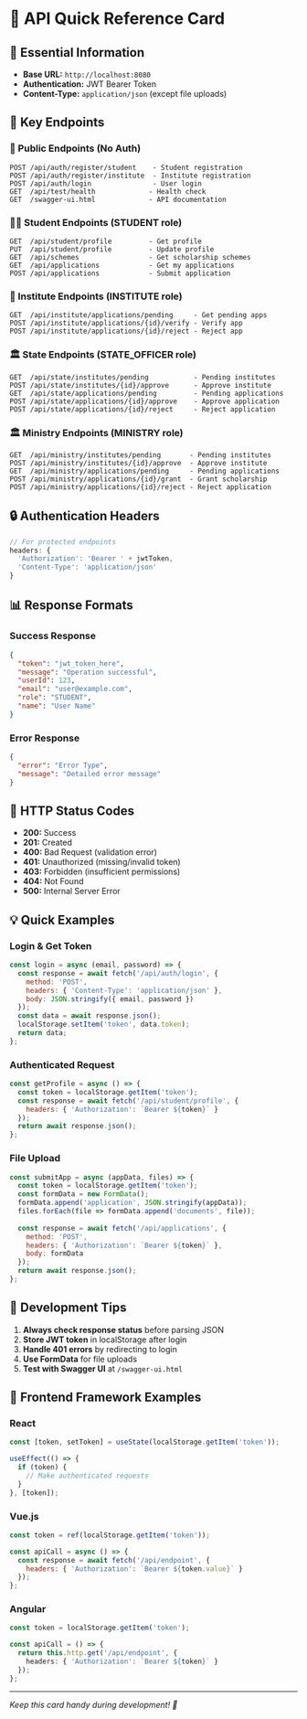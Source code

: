 # 🚀 API Quick Reference Card

## 🔑 Essential Information
- **Base URL:** `http://localhost:8080`
- **Authentication:** JWT Bearer Token
- **Content-Type:** `application/json` (except file uploads)

## 📍 Key Endpoints

### 🔐 Public Endpoints (No Auth)
```
POST /api/auth/register/student    - Student registration
POST /api/auth/register/institute  - Institute registration  
POST /api/auth/login               - User login
GET  /api/test/health             - Health check
GET  /swagger-ui.html             - API documentation
```

### 👨‍🎓 Student Endpoints (STUDENT role)
```
GET  /api/student/profile         - Get profile
PUT  /api/student/profile         - Update profile
GET  /api/schemes                 - Get scholarship schemes
GET  /api/applications            - Get my applications
POST /api/applications            - Submit application
```

### 🏫 Institute Endpoints (INSTITUTE role)
```
GET  /api/institute/applications/pending     - Get pending apps
POST /api/institute/applications/{id}/verify - Verify app
POST /api/institute/applications/{id}/reject - Reject app
```

### 🏛️ State Endpoints (STATE_OFFICER role)
```
GET  /api/state/institutes/pending           - Pending institutes
POST /api/state/institutes/{id}/approve      - Approve institute
GET  /api/state/applications/pending         - Pending applications
POST /api/state/applications/{id}/approve    - Approve application
POST /api/state/applications/{id}/reject     - Reject application
```

### 🏛️ Ministry Endpoints (MINISTRY role)
```
GET  /api/ministry/institutes/pending       - Pending institutes
POST /api/ministry/institutes/{id}/approve  - Approve institute
GET  /api/ministry/applications/pending     - Pending applications
POST /api/ministry/applications/{id}/grant  - Grant scholarship
POST /api/ministry/applications/{id}/reject - Reject application
```

## 🔒 Authentication Headers
```javascript
// For protected endpoints
headers: {
  'Authorization': 'Bearer ' + jwtToken,
  'Content-Type': 'application/json'
}
```

## 📊 Response Formats

### Success Response
```json
{
  "token": "jwt_token_here",
  "message": "Operation successful",
  "userId": 123,
  "email": "user@example.com",
  "role": "STUDENT",
  "name": "User Name"
}
```

### Error Response
```json
{
  "error": "Error Type",
  "message": "Detailed error message"
}
```

## 🚨 HTTP Status Codes
- **200:** Success
- **201:** Created
- **400:** Bad Request (validation error)
- **401:** Unauthorized (missing/invalid token)
- **403:** Forbidden (insufficient permissions)
- **404:** Not Found
- **500:** Internal Server Error

## 💡 Quick Examples

### Login & Get Token
```javascript
const login = async (email, password) => {
  const response = await fetch('/api/auth/login', {
    method: 'POST',
    headers: { 'Content-Type': 'application/json' },
    body: JSON.stringify({ email, password })
  });
  const data = await response.json();
  localStorage.setItem('token', data.token);
  return data;
};
```

### Authenticated Request
```javascript
const getProfile = async () => {
  const token = localStorage.getItem('token');
  const response = await fetch('/api/student/profile', {
    headers: { 'Authorization': `Bearer ${token}` }
  });
  return await response.json();
};
```

### File Upload
```javascript
const submitApp = async (appData, files) => {
  const token = localStorage.getItem('token');
  const formData = new FormData();
  formData.append('application', JSON.stringify(appData));
  files.forEach(file => formData.append('documents', file));
  
  const response = await fetch('/api/applications', {
    method: 'POST',
    headers: { 'Authorization': `Bearer ${token}` },
    body: formData
  });
  return await response.json();
};
```

## 🔧 Development Tips
1. **Always check response status** before parsing JSON
2. **Store JWT token** in localStorage after login
3. **Handle 401 errors** by redirecting to login
4. **Use FormData** for file uploads
5. **Test with Swagger UI** at `/swagger-ui.html`

## 📱 Frontend Framework Examples

### React
```javascript
const [token, setToken] = useState(localStorage.getItem('token'));

useEffect(() => {
  if (token) {
    // Make authenticated requests
  }
}, [token]);
```

### Vue.js
```javascript
const token = ref(localStorage.getItem('token'));

const apiCall = async () => {
  const response = await fetch('/api/endpoint', {
    headers: { 'Authorization': `Bearer ${token.value}` }
  });
};
```

### Angular
```typescript
const token = localStorage.getItem('token');

const apiCall = () => {
  return this.http.get('/api/endpoint', {
    headers: { 'Authorization': `Bearer ${token}` }
  });
};
```

---

*Keep this card handy during development! 🎯*
